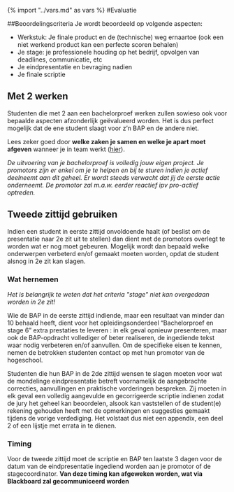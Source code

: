 {% import "../vars.md" as vars %}
#Evaluatie

##Beoordelingscriteria
Je wordt beoordeeld op volgende aspecten:
* Werkstuk: Je finale product en de (technische) weg ernaartoe (ook een niet
  werkend product kan een perfecte scoren behalen)
* Je stage: je professionele houding op het bedrijf, opvolgen van deadlines,
  communicatie, etc
* Je eindpresentatie en bevraging nadien
* Je finale scriptie


## Met 2 werken
Studenten die met 2 aan een bachelorproef werken zullen sowieso ook voor
bepaalde aspecten afzonderlijk geëvalueerd worden. Het is dus perfect mogelijk
dat de ene student slaagt voor z’n BAP en de andere niet.

Lees zeker goed door **welke zaken je samen en welke je apart moet afgeven**
wanneer je in team werkt ([hier](../deliverables/README.md)).


*De uitvoering van je bachelorproef is volledig jouw eigen project. Je
promotors zijn er enkel om je te helpen en bij te sturen indien je actief
deelneemt aan dit geheel. Er wordt steeds verwacht dat jij de eerste actie
onderneemt. De promotor zal m.a.w. eerder reactief ipv pro-actief optreden.*

## Tweede zittijd gebruiken
Indien een student in eerste zittijd onvoldoende haalt (of beslist om de
presentatie naar 2e zit uit te stellen) dan dient met de promotors overlegt te
worden wat er nog moet gebeuren. Mogelijk wordt dan bepaald welke onderwerpen
verbeterd en/of gemaakt moeten worden, opdat de student alsnog in 2e zit kan
slagen.

### Wat hernemen
*Het is belangrijk te weten dat het criteria "stage" niet kan overgedaan worden
in 2e zit!*

Wie de BAP in de eerste zittijd indiende, maar een resultaat van minder dan 10
behaald heeft, dient voor het opleidingsonderdeel “Bachelorproef en stage 6”
extra prestaties te leveren : in elk geval opnieuw presenteren, maar ook de
BAP-opdracht vollediger of beter realiseren, de ingediende tekst waar nodig
verbeteren en/of aanvullen. Om de specifieke eisen te kennen, nemen de
betrokken studenten contact op met hun promotor van de hogeschool.

Studenten die hun BAP in de 2de zittijd wensen te slagen  moeten voor wat de
mondelinge eindpresentatie betreft voornamelijk de aangebrachte correcties,
aanvullingen en praktische vorderingen bespreken. Zij moeten in elk geval een
volledig aangevulde en gecorrigeerde scriptie indienen zodat de jury het geheel
kan beoordelen, alsook kan vaststellen of de student(e) rekening gehouden heeft
met de opmerkingen en suggesties gemaakt tijdens de vorige verdediging. Het
volstaat dus niet een appendix, een deel 2 of een lijstje met errata in te
dienen.

### Timing
Voor de tweede zittijd moet de scriptie en BAP ten laatste 3 dagen voor de
datum van de eindpresentatie ingediend worden aan je promotor of de
stagecoordinator.  **Van deze timing kan afgeweken worden, wat via Blackboard
zal gecommuniceerd worden**
